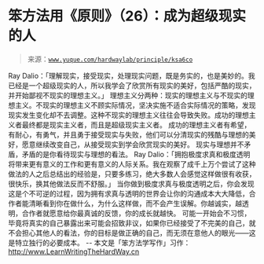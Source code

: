 # 笨方法用《原则》（26）：成为超级现实的人

> 来源：[`www.yuque.com/hardwaylab/principle/ksa6co`](https://www.yuque.com/hardwaylab/principle/ksa6co)

<ne-p id="6edf37951df2d6602492ca76373e9a35" data-lake-id="6edf37951df2d6602492ca76373e9a35"><ne-text id="ucbb21029">Ray Dalio：「理解现实，接受现实，处理现实问题，既是务实的，也是美妙的。我已经是一个超级现实的人，所以我学会了欣赏所有现实的美好，包括严酷的现实，并开始鄙视不现实的理想主义。」</ne-text></ne-p> <ne-p id="bcd3db0ccba51c526e76405dc942bd5c_p_3" data-lake-id="bcd3db0ccba51c526e76405dc942bd5c_p_3"><ne-text id="u2d39c37f">理想主义分两种：现实的理想主义与不现实的理想主义。不现实的理想主义不顾实际情况，坚决实施不适合实际情况的策略，发现现实发生变化却不去调整。这种不现实的理想主义往往会导致失败。成功的理想主义者最终都是现实主义者，而且是超级现实主义者。</ne-text></ne-p> <ne-p id="1d390516a6583634c4ba0eeb3ce7e234_p_5" data-lake-id="1d390516a6583634c4ba0eeb3ce7e234_p_5"><ne-text id="u10b78b53">成功的理想主义者有希望，有耐心，有勇气，并且勇于接受现实与失败，他们可以分清现实的残酷与理想的美好，愿意继续改变自己，从接受现实到学会欣赏现实的美好。</ne-text></ne-p> <ne-p id="0dbbf5108fbe72da08a1c836a93d7634_p_7" data-lake-id="0dbbf5108fbe72da08a1c836a93d7634_p_7"><ne-text id="u589ef0c3">现实与理想并不矛盾，矛盾的是你看待现实与理想的看法。</ne-text></ne-p> <ne-p id="f787f747f1dd6aa408d416de848cf7a3_p_9" data-lake-id="f787f747f1dd6aa408d416de848cf7a3_p_9"><ne-text id="uf0a2951a">Ray Dalio：「拥抱极度求真和极度透明将带来更有意义的工作和更有意义的人际关系。我在观察了成千上万个尝试了这种做法的人之后总结出的经验是，只要多练习，绝大多数人会感觉这样做很有收获，很快乐，换其他做法反而不舒服。」</ne-text></ne-p> <ne-p id="39e0d6e66595d06cfaeeccb513a9931f_p_11" data-lake-id="39e0d6e66595d06cfaeeccb513a9931f_p_11"><ne-text id="u882e41d9">当你做到极度求真与极度透明之后，你会发现这是个不可逆的过程，因为拥有求真与透明的世界会让你的沟通成本大大降低，合作者能清晰看到你在做什么，为什么这样做，而不会产生误解。你越诚实，越透明，合作者就愿意给你最真诚的反馈，你的成长就越快。</ne-text></ne-p> <ne-p id="55bbb0ffa7ef0449a4d943b7b19299c1_p_13" data-lake-id="55bbb0ffa7ef0449a4d943b7b19299c1_p_13"><ne-text id="u67a13a1a">可能一开始会不习惯，毕竟将真实的自己暴露出来可能会招致非议，如果你已经接受了不完美的自己，就不会担心其他人的看法，你的目标是做正确的自己，而无须在意他人的眼光——这是特立独行的必要成本。</ne-text></ne-p> <ne-p id="73c1b9fd410218b66e9c7290db46a76a_p_15" data-lake-id="73c1b9fd410218b66e9c7290db46a76a_p_15"><ne-text id="u32b70fbc">--</ne-text></ne-p> <ne-p id="8be191dc5008248a67b3e9986e61bcf2_p_17" data-lake-id="8be191dc5008248a67b3e9986e61bcf2_p_17"><ne-text id="u7c2203c2">本文是「笨方法学写作」习作：</ne-text>[<ne-text id="u9d7c9755">http://www.LearnWritingTheHardWay.cn</ne-text>](http://www.LearnWritingTheHardWay.cn)</ne-p>